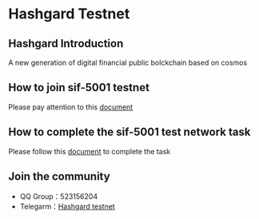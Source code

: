# Hashgard Testnet
## Hashgard Introduction

A new generation of digital financial public bolckchain based on cosmos

## How to join sif-5001 testnet

Please pay attention to this [document](../docs/README.md)

## How to complete the sif-5001 test network task

Please follow this [document](../sif/sif-5001/sif-5001.md) to complete the task



## Join the community

- QQ Group：523156204
- Telegarm：[Hashgard testnet](https://t.me/joinchat/Gad-lBM6ne2s03toAz0WMg)

